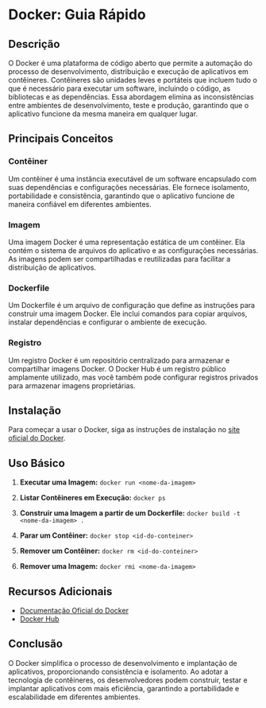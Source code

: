 # Docker: Guia Rápido

## Descrição

O Docker é uma plataforma de código aberto que permite a automação do processo de desenvolvimento, distribuição e execução de aplicativos em contêineres. Contêineres são unidades leves e portáteis que incluem tudo o que é necessário para executar um software, incluindo o código, as bibliotecas e as dependências. Essa abordagem elimina as inconsistências entre ambientes de desenvolvimento, teste e produção, garantindo que o aplicativo funcione da mesma maneira em qualquer lugar.

## Principais Conceitos

### Contêiner

Um contêiner é uma instância executável de um software encapsulado com suas dependências e configurações necessárias. Ele fornece isolamento, portabilidade e consistência, garantindo que o aplicativo funcione de maneira confiável em diferentes ambientes.

### Imagem

Uma imagem Docker é uma representação estática de um contêiner. Ela contém o sistema de arquivos do aplicativo e as configurações necessárias. As imagens podem ser compartilhadas e reutilizadas para facilitar a distribuição de aplicativos.

### Dockerfile

Um Dockerfile é um arquivo de configuração que define as instruções para construir uma imagem Docker. Ele inclui comandos para copiar arquivos, instalar dependências e configurar o ambiente de execução.

### Registro

Um registro Docker é um repositório centralizado para armazenar e compartilhar imagens Docker. O Docker Hub é um registro público amplamente utilizado, mas você também pode configurar registros privados para armazenar imagens proprietárias.

## Instalação

Para começar a usar o Docker, siga as instruções de instalação no [site oficial do Docker](https://docs.docker.com/get-docker/).

## Uso Básico

1. **Executar uma Imagem:**
   ```docker run <nome-da-imagem>```

2. **Listar Contêineres em Execução:**
   ```docker ps```

3. **Construir uma Imagem a partir de um Dockerfile:**
   ```docker build -t <nome-da-imagem> .```

4. **Parar um Contêiner:**
   ```docker stop <id-do-conteiner>```

5. **Remover um Contêiner:**
   ```docker rm <id-do-conteiner>```

6. **Remover uma Imagem:**
   ```docker rmi <nome-da-imagem>```

## Recursos Adicionais

- [Documentação Oficial do Docker](https://docs.docker.com/)
- [Docker Hub](https://hub.docker.com/)

## Conclusão

O Docker simplifica o processo de desenvolvimento e implantação de aplicativos, proporcionando consistência e isolamento. Ao adotar a tecnologia de contêineres, os desenvolvedores podem construir, testar e implantar aplicativos com mais eficiência, garantindo a portabilidade e escalabilidade em diferentes ambientes.
